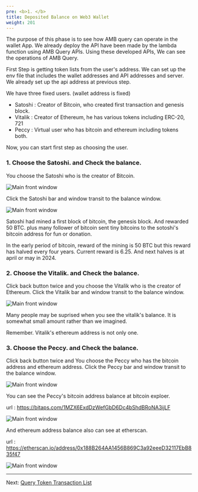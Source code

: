 ```yaml
---
pre: <b>1. </b>
title: Deposited Balance on Web3 Wallet
weight: 201
---
```


The purpose of this phase is to see how AMB query can operate in the wallet App.
We already deploy the API have been made by the lambda function using AMB Query APIs.
Using these developed APIs, We can see the operations of AMB Query.

First Step is getting token lists from the user's address.
We can set up the env file that includes the wallet addresses and API addresses and server. We already set up the api address at previous step.


We have three fixed users. (wallet address is fixed)

* Satoshi : Creator of Bitcoin, who created first transaction and genesis block.
* Vitalik : Creator of Ethereum, he has various tokens including ERC-20, 721
* Peccy : Virtual user who has bitcoin and ethereum including tokens both.

 
Now, you can start first step as choosing the user.

### 1. Choose the Satoshi. and Check the balance.

You choose the Satoshi who is the creator of Bitcoin.

![Main front window](/contents/static/02-token-balance/01-token-balance-query-wallet/user_list.png)

Click the Satoshi bar and window transit to the balance window.

![Main front window](/contents/static/02-token-balance/01-token-balance-query-wallet/satoshi_balances.png)

Satoshi had mined a first block of bitcoin, the genesis block. And rewarded 50 BTC.
plus many follower of bitcoin sent tiny bitcoins to the sotoshi's bitcoin address for fun or donation. 

In the early period of bitcoin, reward of the mining is 50 BTC but this reward has halved every four years. Current reward is 6.25. And next halves is at april or may in 2024.



### 2. Choose the Vitalik. and Check the balance.

Click back button twice and you choose the Vitalik who is the creator of Ethereum.
Click the Vitalik bar and window transit to the balance window.

![Main front window](/contents/static/02-token-balance/01-token-balance-query-wallet/vitalik_balances.png)

Many people may be suprised when you see the vitalik's balance. It is somewhat small amount rather than we imagined. 

Remember. Vitalik's ethereum address is not only one.


### 3. Choose the Peccy. and Check the balance.

Click back button twice and You choose the Peccy who has the bitcoin address and ethereum address.
Click the Peccy bar and window transit to the balance window.

![Main front window](/contents/static/02-token-balance/01-token-balance-query-wallet/peccy_balances.png)

You can see the Peccy's bitcoin address balance at bitcoin exploer. 

url : https://bitaps.com/1MZX6ExdDzWefGbD6Dc4bShdBRoNA3ijLF

![Main front window](/contents/static/02-token-balance/01-token-balance-query-wallet/peccy_bitcoin_explore.png)

And ethereum address balance also can see at etherscan.

url : https://etherscan.io/address/0x188B264AA1456B869C3a92eeeD32117EbB835f47 

![Main front window](/contents/static/02-token-balance/01-token-balance-query-wallet/peccy_etherscan.png)

----
Next: [Query Token Transaction List](../../03-token-trx-list/index.en.md)
